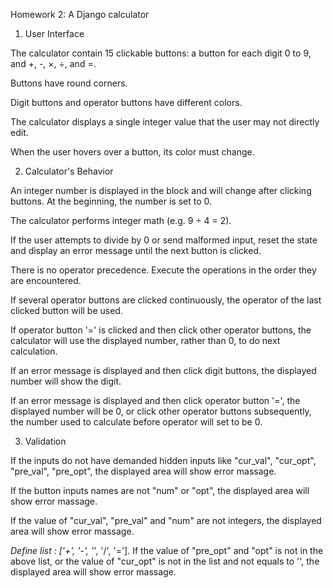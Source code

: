 Homework 2: A Django calculator

1. User Interface

The calculator contain 15 clickable buttons: a button for each digit 0 to 9, and ​+​, ​-​, ×, ÷, and ​=​.

Buttons have round corners.

Digit buttons and operator buttons have different colors.

The calculator displays a single integer value that the user may not directly edit.

When the user hovers over a button, its color must change.

2. Calculator's Behavior

An integer number is displayed in the block and will change after clicking buttons. At the beginning, the number is set to 0.

The calculator performs integer math (e.g. 9 ÷ 4 = 2).

If the user attempts to divide by 0 or send malformed input, reset the state and display an error message until the next button is clicked.

There is no operator precedence. Execute the operations in the order they are encountered.

If several operator buttons are clicked continuously, the operator of the last clicked button will be used.

If operator button '=' is clicked and then click other operator buttons, the calculator will use the displayed number, rather than 0, to do next calculation.

If an error message is displayed and then click digit buttons, the displayed number will show the digit.

If an error message is displayed and then click operator button '=', the displayed number will be 0, or click other operator buttons subsequently, the number used to calculate before operator will set to be 0.

3. Validation

If the inputs do not have demanded hidden inputs like "cur_val", "cur_opt", "pre_val", "pre_opt", the displayed area will show error massage.

If the button inputs names are not "num" or "opt", the displayed area will show error massage.

If the value of "cur_val", "pre_val" and "num" are not integers, the displayed area will show error massage.

*Define list : ['+', '-', '*', '/', '='].
If the value of "pre_opt" and "opt" is not in the above list, or the value of "cur_opt" is not in the list and not equals to '', the displayed area will show error massage.

